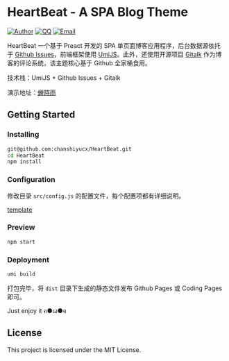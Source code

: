 # HeartBeat - A SPA Blog Theme 

[![Author](https://img.shields.io/badge/author-chanshiyucx-blue.svg?style=flat-square)](https://chanshiyu.com)
[![QQ](https://img.shields.io/badge/QQ-1124590931-blue.svg?style=flat-square)](http://wpa.qq.com/msgrd?v=3&uin=&site=qq&menu=yes)
[![Email](https://img.shields.io/badge/Emali%20me-me@chanshiyu.com-green.svg?style=flat-square)]()

HeartBeat 一个基于 Preact 开发的 SPA 单页面博客应用程序，后台数据源依托于 [Github Issues](https://developer.github.com/v3/issues/)，前端框架使用 [UmiJS](https://umijs.org/)。此外，还使用开源项目 [Gitalk](https://github.com/gitalk/gitalk) 作为博客的评论系统，该主题核心基于 Github 全家桶食用。

技术栈：UmiJS + Github Issues + Gitalk

演示地址：[蝉時雨](https://chanshiyu.com)

## Getting Started

### Installing

```bash
git@github.com:chanshiyucx/HeartBeat.git
cd HeartBeat
npm install
```

### Configuration

修改目录 `src/config.js` 的配置文件，每个配置项都有详细说明。

[template](https://github.com/chanshiyucx/Blog/tree/master/Pages)

### Preview

```bash
npm start
```

### Deployment

```bash
umi build
```

打包完毕，将 `dist` 目录下生成的静态文件发布 Github Pages 或 Coding Pages 即可。

Just enjoy it ฅ●ω●ฅ

## License

This project is licensed under the MIT License.
